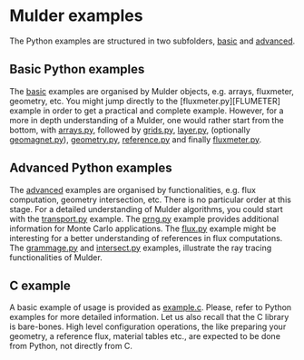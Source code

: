 # Mulder examples

The Python examples are structured in two subfolders, [basic][BASIC] and
[advanced][ADVANCED].


## Basic Python examples

The [basic][BASIC] examples are organised by Mulder objects, e.g. arrays,
fluxmeter, geometry, etc. You might jump directly to the
[fluxmeter.py][FLUMETER] example in order to get a practical and complete
example. However, for a more in depth understanding of a Mulder, one would
rather start from the bottom, with [arrays.py][ARRAYS], followed by
[grids.py][GRIDS], [layer.py][LAYER], (optionally [geomagnet.py][GEOMAGNET]),
[geometry.py][GEOMETRY], [reference.py][REFERENCE] and finally
[fluxmeter.py][FLUXMETER].


## Advanced Python examples

The [advanced][ADVANCED] examples are organised by functionalities, e.g. flux
computation, geometry intersection, etc. There is no particular order at this
stage. For a detailed understanding of Mulder algorithms, you could start with
the [transport.py][TRANSPORT] example. The [prng.py][PRNG] example provides
additional information for Monte Carlo applications. The [flux.py][FLUX] example
might be interesting for a better understanding of references in flux
computations. The [grammage.py][GRAMMAGE] and [intersect.py][INTERSECT]
examples, illustrate the ray tracing functionalities of Mulder.


## C example

A basic example of usage is provided as [example.c][C_EXAMPLE]. Please, refer to
Python examples for more detailed information. Let us also recall that the C
library is bare-bones. High level configuration operations, the like preparing
your geometry, a reference flux, material tables etc., are expected to be done
from Python, not directly from C.


[ADVANCED]: advanced
[ARRAYS]: basic/arrays.py
[BASIC]: basic
[C_EXAMPLE]: example.c
[FLUX]: advanced/flux.py
[FLUXMETER]: basic/fluxmeter.py
[GEOMAGNET]: basic/geomagnet.py
[GEOMETRY]: basic/geometry.py
[GRIDS]: basic/grids.py
[GRAMMAGE]: advanced/grammage.py
[INTERSECT]: advanced/intersect.py
[LAYER]: basic/layer.py
[PRNG]: advanced/prng.py
[REFERENCE]: basic/reference.py
[TRANSPORT]: advanced/transport.py
